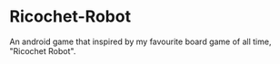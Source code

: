 # Ricochet-Robot
An android game that inspired by my favourite board game of all time, "Ricochet Robot".
